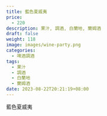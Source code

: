 ```yaml
---
title: 藍色夏威夷
price:
  - 220
description: 果汁, 調酒, 白蘭地, 蘭姆酒
draft: false
weight: 118
image: images/wine-party.png
categories:
  - 啤酒調酒
tags:
  - 果汁
  - 調酒
  - 白蘭地
  - 蘭姆酒
date: 2023-08-22T20:21:19+08:00
---
```


 藍色夏威夷

